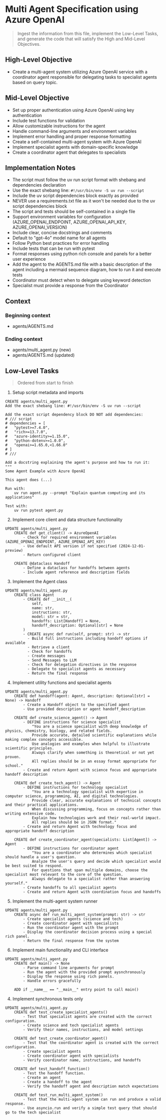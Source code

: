 # Multi Agent Specification using Azure OpenAI
> Ingest the information from this file, implement the Low-Level Tasks, and generate the code that will satisfy the High and Mid-Level Objectives.

## High-Level Objective

- Create a multi-agent system utilizing Azure OpenAI service with a coordinator agent responsible for delegating tasks to specialist agents based on query topic.

## Mid-Level Objective

- Set up proper authentication using Azure OpenAI using key authentication
- Include test functions for validation
- Allow customizable instructions for the agent
- Handle command-line arguments and environment variables
- Implement error handling and proper response formatting
- Create a self-contained multi-agent system with Azure OpenAI
- Implement specialist agents with domain-specific knowledge
- Create a coordinator agent that delegates to specialists

## Implementation Notes

- The script must follow the uv run script format with shebang and dependencies declaration
- Use the exact shebang line: `#!/usr/bin/env -S uv run --script`
- Include the uv script dependencies block exactly as provided
- NEVER use a requirements.txt file as it won't be needed due to the uv script dependencies block
- The script and tests should be self-contained in a single file
- Support environment variables for configuration (AZURE_OPENAI_ENDPOINT, AZURE_OPENAI_API_KEY, AZURE_OPENAI_VERSION)
- Include clear, concise docstrings and comments
- Default to "gpt-4o" model name for all agents
- Follow Python best practices for error handling
- Include tests that can be run with pytest
- Format responses using python rich console and panels for a better user experience
- Add the agent to the AGENTS.md file with a basic description of the agent including a mermaid sequence diagram, how to run it and execute tests
- Coordinator must detect when to delegate using keyword detection
- Specialist must provide a response from the Coordinator

## Context

### Beginning context
- agents/AGENTS.md

### Ending context
- agents/multi_agent.py (new)
- agents/AGENTS.md (updated)

## Low-Level Tasks
> Ordered from start to finish

1. Setup script metadata and imports
```aider
CREATE agents/multi_agent.py
Add the exact shebang line: #!/usr/bin/env -S uv run --script

Add the exact script dependency block DO NOT add dependencies:
# /// script
# dependencies = [
#   "pytest>=7.4.0",
#   "rich>=13.7.0",
#   "azure-identity>=1.15.0",
#   "python-dotenv>=1.0.0",
#   "openai>=1.65.0,<1.66.0"
# ]
# ///

Add a docstring explaining the agent's purpose and how to run it:
"""
Some Agent Example with Azure OpenAI

This agent does (...)

Run with:
    uv run agent.py --prompt "Explain quantum computing and its applications"

Test with:
    uv run pytest agent.py
```

2. Implement core client and data structure functionality
```aider
UPDATE agents/multi_agent.py
    CREATE def get_client() -> AzureOpenAI
        - Check for required environment variables (AZURE_OPENAI_ENDPOINT, AZURE_OPENAI_API_KEY)
        - Use default API version if not specified (2024-12-01-preview)
        - Return configured client

    CREATE @dataclass Handoff
        - Define a dataclass for handoffs between agents
        - Include agent reference and description fields
```

3. Implement the Agent class
```aider
UPDATE agents/multi_agent.py
    CREATE class Agent
        - CREATE def __init__(
            self,
            name: str,
            instructions: str,
            model: str = str,
            handoffs: List[Handoff] = None,
            handoff_description: Optional[str] = None
        )
        - CREATE async def run(self, prompt: str) -> str
          - Build full instructions including handoff options if available
          - Retrieve a client
          - Check for handoffs
          - Create messages
          - Send Messages to LLM
          - Check for delegation directives in the response
          - Delegate to specialist agents as necessary
          - Return the final response
```

4. Implement utility functions and specialist agents
```aider
UPDATE agents/multi_agent.py
    CREATE def handoff(agent: Agent, description: Optional[str] = None) -> Handoff
        - Create a Handoff object to the specified agent
        - Use provided description or agent handoff_description

    CREATE def create_science_agent() -> Agent
        - DEFINE instructions for science specialist
            "You are a science specialist with deep knowledge of physics, chemistry, biology, and related fields.
            Provide accurate, detailed scientific explanations while making complex concepts accessible.
            Use analogies and examples when helpful to illustrate scientific principles.
            Always clarify when something is theoretical or not yet proven.
            All replies should be in an essay format appropriate for school."
        - Create and return Agent with science focus and appropriate handoff description

    CREATE def create_tech_agent() -> Agent
        - DEFINE instructions for technology specialist
            "You are a technology specialist with expertise in computer science, programming, AI, and digital technologies.
            Provide clear, accurate explanations of technical concepts and their practical applications.
            When discussing programming, focus on concepts rather than writing extensive code.
            Explain how technologies work and their real-world impact.
            All replies should be in JSON format."
        - Create and return Agent with technology focus and appropriate handoff description

    CREATE def create_coordinator_agent(specialists: List[Agent]) -> Agent
        - DEFINE instructions for coordinator agent
            "You are a coordinator who determines which specialist should handle a user's question.
            Analyze the user's query and decide which specialist would be best suited to respond.
            For questions that span multiple domains, choose the specialist most relevant to the core of the question.
            Always delegate to a specialist rather than answering yourself."
        - Create handoffs to all specialist agents
        - Create and return Agent with coordination focus and handoffs
```

5. Implement the multi-agent system runner
```aider
UPDATE agents/multi_agent.py
    CREATE async def run_multi_agent_system(prompt: str) -> str
        - Create specialist agents (science and tech)
        - Create coordinator agent with specialists
        - Run the coordinator agent with the prompt
        - Display the coordinator decision process using a special rich panel.
        - Return the final response from the system
```

6. Implement main functionality and CLI interface
```aider
UPDATE agents/multi_agent.py
    CREATE def main() -> None
        - Parse command line arguments for prompt
        - Run the agent with the provided prompt aysnchronously
        - Display the response using rich panels.
        - Handle errors gracefully

    ADD if __name__ == "__main__" entry point to call main()
```

4. Implement synchronous tests only
```aider
UPDATE agents/multi_agent.py
    CREATE def test_create_specialist_agents()
        - Test that specialist agents are created with the correct configuration.
        - Create science and tech specialist agents
        - Verify their names, instructions, and model settings

    CREATE def test_create_coordinator_agent()
        - Test that the coordinator agent is created with the correct configuration.
        - Create specialist agents
        - Create coordinator agent with specialists
        - Verify coordinator name, instructions, and handoffs

    CREATE def test_handoff_function()
        - Test the handoff function.
        - Create an agent
        - Create a handoff to the agent
        - Verify the handoff agent and description match expectations

    CREATE def test_run_multi_agent_system()
        - Test that the multi-agent system can run and produce a valid response.
        - Use asyncio.run and verify a simple test query that should go to the tech specialist
```
